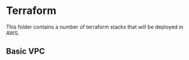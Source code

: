 # Terraform

This folder contains a number of terraform stacks that will be deployed in AWS.

## Basic VPC
